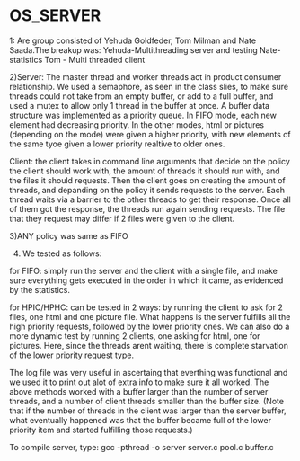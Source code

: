 # OS_SERVER

1: Are group consisted of Yehuda Goldfeder, Tom Milman and Nate Saada.The breakup was:
Yehuda-Multithreading server and testing
Nate- statistics
Tom - Multi threaded client

2)Server: The master thread and worker threads act in product consumer relationship. We used a semaphore, as seen in the class slies, to make sure threads could not take from an empty buffer, or add to a full buffer, and used a mutex to allow only 1 thread in the buffer at once. A buffer data structure was implemented as a priority queue. In FIFO mode, each new element had decreasing priority. In the other modes, html or pictures (depending on the mode) were given a higher priority, with new elements of the same tyoe given a lower priority realtive to older ones. 

Client: the client takes in command line arguments that decide on the policy the client should work with, the amount of threads it should run with, and the files it should requests. Then the client goes on creating the amount of threads, and depanding on the policy it sends requests to the server. Each thread waits via a barrier to the other threads to get their response. Once all of them got the response, the threads run again sending requests. The file that they request may differ if 2 files were given to the client.

3)ANY policy was same as FIFO

4) We tested as follows:

for FIFO: simply run the server and the client with a single file, and make sure everything gets executed in the order in which it came, as evidenced by the statistics.

for HPIC/HPHC: can be tested in 2 ways: by running the client to ask for 2 files, one html and one picture file. What happens is the server fulfills all the high priority requests, followed by the lower priority ones. We can also do a more dynamic test by running 2 clients, one asking for html, one for pictures. Here, since the threads arent waiting, there is complete starvation of the lower priority request type.

The log file was very useful in ascertaing that everthing was functional and we used it to print out alot of extra info to make sure it all worked. 
The above methods worked with a buffer larger than the number of server threads, and a number of client threads smaller than the buffer size. (Note that if the number of threads in the client was larger than the server buffer, what eventually happened was that the buffer became full of the lower priority item and started fulfilling those requests.)

To compile server, type: gcc -pthread -o server server.c pool.c buffer.c

